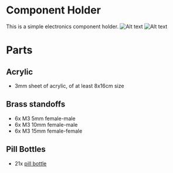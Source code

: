 # Component Holder
This is a simple electronics component holder.
![Alt text](/../media/v1_01.jpg?raw=true "v1")
![Alt text](/../media/prototype_2mm.jpg?raw=true "2mm acrylic prototype")


# Parts
## Acrylic
 * 3mm sheet of acrylic, of at least 8x16cm size

## Brass standoffs
 * 6x M3 5mm  female-male
 * 6x M3 10mm female-male
 * 6x M3 15mm female-female
 
## Pill Bottles
 * 21x [pill bottle](https://www.aliexpress.com/item/7-Pieces-Lot-3ML-Portable-Plastic-Pill-Bottle-Medicine-Case-For-Healthy-Care-Empty-Pill-Holders/32677858742.html)
